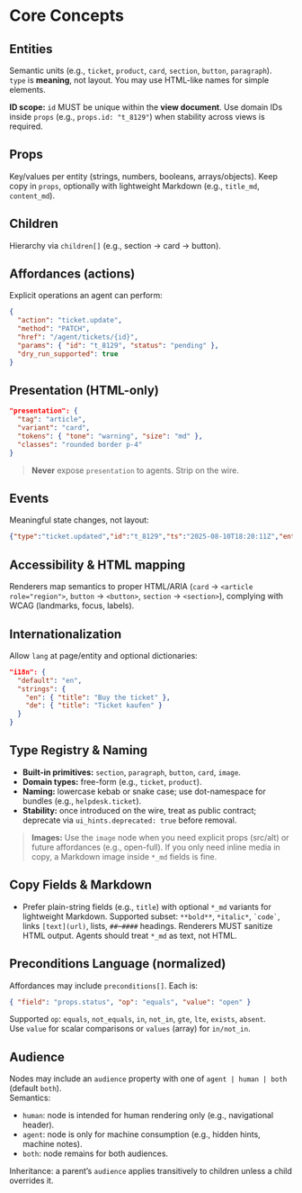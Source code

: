 # Core Concepts

## Entities
Semantic units (e.g., `ticket`, `product`, `card`, `section`, `button`, `paragraph`).  
`type` is **meaning**, not layout. You may use HTML-like names for simple elements.

**ID scope:** `id` MUST be unique within the **view document**. Use domain IDs inside `props` (e.g., `props.id: "t_8129"`) when stability across views is required.

## Props
Key/values per entity (strings, numbers, booleans, arrays/objects). Keep copy in `props`, optionally with lightweight Markdown (e.g., `title_md`, `content_md`).

## Children
Hierarchy via `children[]` (e.g., section → card → button).

## Affordances (actions)
Explicit operations an agent can perform:
```json
{
  "action": "ticket.update",
  "method": "PATCH",
  "href": "/agent/tickets/{id}",
  "params": { "id": "t_8129", "status": "pending" },
  "dry_run_supported": true
}
```

## Presentation (HTML-only)

```json
"presentation": {
  "tag": "article",
  "variant": "card",
  "tokens": { "tone": "warning", "size": "md" },
  "classes": "rounded border p-4"
}
```

> **Never** expose `presentation` to agents. Strip on the wire.

## Events

Meaningful state changes, not layout:

```json
{"type":"ticket.updated","id":"t_8129","ts":"2025-08-10T18:20:11Z","entity":"ticket","changes":{"status":["open","pending"]}}
```

## Accessibility & HTML mapping

Renderers map semantics to proper HTML/ARIA (`card` → `<article role="region">`, `button` → `<button>`, `section` → `<section>`), complying with WCAG (landmarks, focus, labels).

## Internationalization

Allow `lang` at page/entity and optional dictionaries:

```json
"i18n": {
  "default": "en",
  "strings": {
    "en": { "title": "Buy the ticket" },
    "de": { "title": "Ticket kaufen" }
  }
}
```

## Type Registry & Naming

* **Built-in primitives:** `section`, `paragraph`, `button`, `card`, `image`.
* **Domain types:** free-form (e.g., `ticket`, `product`).
* **Naming:** lowercase kebab or snake case; use dot-namespace for bundles (e.g., `helpdesk.ticket`).
* **Stability:** once introduced on the wire, treat as public contract; deprecate via `ui_hints.deprecated: true` before removal.

> **Images:** Use the `image` node when you need explicit props (src/alt) or future affordances (e.g., open-full). If you only need inline media in copy, a Markdown image inside `*_md` fields is fine.

## Copy Fields & Markdown

* Prefer plain-string fields (e.g., `title`) with optional `*_md` variants for lightweight Markdown. Supported subset: `**bold**`, `*italic*`, `` `code` ``, links `[text](url)`, lists, `##`–`####` headings. Renderers MUST sanitize HTML output. Agents should treat `*_md` as text, not HTML.

## Preconditions Language (normalized)

Affordances may include `preconditions[]`. Each is:

```json
{ "field": "props.status", "op": "equals", "value": "open" }
```

Supported `op`: `equals`, `not_equals`, `in`, `not_in`, `gte`, `lte`, `exists`, `absent`.  
Use `value` for scalar comparisons or `values` (array) for `in/not_in`.

## Audience
Nodes may include an `audience` property with one of `agent | human | both` (default `both`).  
Semantics:
- `human`: node is intended for human rendering only (e.g., navigational header).
- `agent`: node is only for machine consumption (e.g., hidden hints, machine notes).
- `both`: node remains for both audiences.

Inheritance: a parent’s `audience` applies transitively to children unless a child overrides it.
